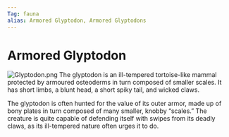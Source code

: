 ```yaml
---
Tag: fauna
alias: Armored Glyptodon, Armored Glyptodons
---
```

# Armored Glyptodon
![Glyptodon.png](questforthefrozenflame/docs/Images/Monsters/Glyptodon.png)
The glyptodon is an ill-tempered tortoise-like mammal protected by armoured osteoderms in turn composed of smaller scales. It has short limbs, a blunt head, a short spiky tail, and wicked claws.

The glyptodon is often hunted for the value of its outer armor, made up of bony plates in turn composed of many smaller, knobby “scales.” The creature is quite capable of defending itself with swipes from its deadly claws, as its ill-tempered nature often urges it to do.